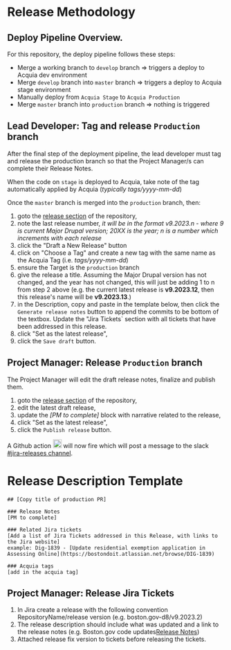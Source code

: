 # Release Methodology

## Deploy Pipeline Overview.
For this repository, the deploy pipeline follows these steps:
- Merge a working branch to `develop` branch => triggers a deploy to Acquia dev environment
- Merge `develop` branch into `master` branch => triggers a deploy to Acquia stage environment
- Manually deploy from `Acquia Stage` to `Acquia Production`
- Merge `master` branch into `production` branch => nothing is triggered

## Lead Developer: Tag and release `Production` branch
After the final step of the deployment pipeline, the lead developer must tag and release the production branch so that the
Project Manager/s can complete their Release Notes.

When the code on `stage` is deployed to Acquia, take note of the tag automatically applied by Acquia (*typically tags/yyyy-mm-dd*)

Once the `master` branch is merged into the `production` branch, then:
1. goto the [release section](https://github.com/CityOfBoston/boston.gov-d8/releases) of the repository,
2. note the last release number, *it will be in the format v9.2023.n - where 9 is current Major Drupal version; 20XX is the year; n is a number which increments with each release*
3. click the "Draft a New Release" button
4. click on "Choose a Tag" and create a new tag with the same name as the Acquia Tag (i.e. _tags/yyyy-mm-dd_)
5. ensure the Target is the `production` branch
6. give the release a title.  Assuming the Major Drupal version has not changed, and the year has not changed, this will just be adding 1 to n from step 2 above (e.g. the current latest release is **v9.2023.12**, then this release's name will be **v9.2023.13**.)
7. in the Description, copy and paste in the template below, then click the `Generate release notes` button to append the commits to be bottom of the textbox. Update the "Jira Tickets` section with all tickets that have been addressed in this release.
8. click "Set as the latest release",
9. click the `Save draft` button.

## Project Manager: Release `Production` branch
The Project Manager will edit the draft release notes, finalize and publish them.
1. goto the [release section](https://github.com/CityOfBoston/digital-terraform/releases) of the repository,
2. edit the latest draft release,
3. update the *[PM to complete]* block with narrative related to the release,
4. click "Set as the latest release",
5. click the `Publish release` button.

A Github action <img src="https://s3-us-west-2.amazonaws.com/slack-files2/bot_icons/2023-02-09/4779927044435_48.png" alt="" style="width: 20px; height: 20px"/> will now fire which will post a message to the slack [#jira-releases channel](https://cityofboston-doit.slack.com/archives/C03UZ01E5N2).

# Release Description Template
```
## [Copy title of production PR]

### Release Notes
[PM to complete]

### Related Jira tickets
[Add a list of Jira Tickets addressed in this Release, with links to the Jira website]
example: Dig-1839 - [Update residential exemption application in Assessing Online](https://bostondoit.atlassian.net/browse/DIG-1839)

### Acquia tags
[add in the acquia tag]
```
## Project Manager: Release Jira Tickets
1. In Jira create a release with the following convention RepositoryName/release version (e.g. boston.gov-d8/v9.2023.2)
2. The release description should include what was updated and a link to the release notes (e.g. Boston.gov code updates[Release Notes](https://github.com/CityOfBoston/boston.gov-d8/releases/tag/v9.2023.2))
3. Attached release fix version to tickets before releasing the tickets.
